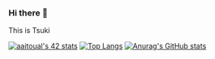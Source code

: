 ### Hi there :wave:

This is Tsuki

<a href="https://github.com/oakoudad/badge42"><img src="https://badge.mediaplus.ma/water/aaitoual" alt="aaitoual's 42 stats" /></a>
[![Top Langs](https://github-readme-stats.vercel.app/api/top-langs/?username=aaitoual&show_icons=true&theme=cobalt)](https://github.com/anuraghazra/github-readme-stats)
[![Anurag's GitHub stats](https://github-readme-stats.vercel.app/api?username=aaitoual)](https://github.com/anuraghazra/github-readme-stats)
